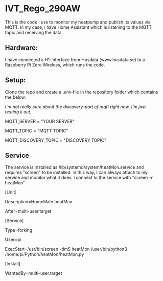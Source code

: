 # IVT_Rego_290AW
This is the code I use to monitor my heatpump and publish its values via MQTT. In my case, I have Home Assistant which is listening to the MQTT topic and receiving the data.

<h2>Hardware:</h2>
I have connected a H1-interface from Husdata (www.husdata.se) to a Raspberry Pi Zero Wireless, which runs the code.

<h2>Setup:</h2>
Clone the repo and create a .env-file in the repository folder which contains the below.

<i>I'm not really sure about the discovery-part of mqtt right now, I'm just testing it out.</i>

MQTT_SERVER = "YOUR SERVER"

MQTT_TOPIC = "MQTT TOPIC"

MQTT_DISCOVERY_TOPIC = "DISCOVERY TOPIC"

<h2>Service</h2>
The service is installed as /lib/systemd/system/heatMon.service and requires "screen" to be installed. In this way, I can always attach to my service and monitor what it does.
I connect to the service with "screen -r heatMon"

[Unit]

Description=HomeMate heatMon

After=multi-user.target


[Service]

Type=forking

User=pi

ExecStart=/usr/bin/screen -dmS heatMon /user/bin/python3 /home/pi/Python/heatMon/heatMon.py


[Install]

WantedBy=multi-user.target

